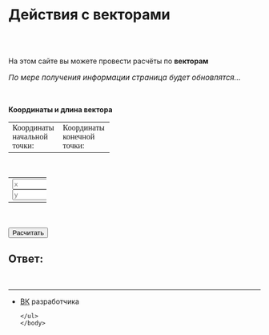 <html>
	<head>
		<title>Векторы</title>
		<meta charset="utf-8">	
		<link rel="stylesheet" href="vector.css"/>
		<link rel="preconnect" href="https://fonts.googleapis.com">
		<link rel="preconnect" href="https://fonts.gstatic.com" crossorigin>
		<link href="https://fonts.googleapis.com/css2?family=Comfortaa&display=swap" rel="stylesheet">
		<link rel="shortcut icon" href="index.webp"/>
	</head>
	<body>
	<h1 class="title">Действия с векторами</h1> <br><br>
	<p class="text">На этом сайте вы можете провести расчёты по <b>векторам</b></p>
	<p class="text" style="font-size: 15px"><em>По мере получения информации страница будет обновлятся...</em></p>
	<br>
		<p class="text-field__label1"><b>Координаты и длина вектора</b></p>
		<style>
			table.text  {
			 width:  40%; /* Ширина таблицы */
			 border-spacing: 0; /* Расстояние между ячейками */
			}
			table.textik  {
				width:  15%; /* Ширина таблицы */
				cellspacing: 2px; /* Расстояние между ячейками */
			   }
			td.2te { /* Правая ячейка */ 
			 text-align: calc(center*50%); /* Выравнивание по правому краю */
			}
			td.1te { /* левая ячейка */ 
			 text-align: calc(left * 50%); 
			}
			td.2tet { /* Правая ячейка */ 
				text-align: calc(center*70%); /* Выравнивание по правому краю */
			   }
			   td.1tet { /* левая ячейка */ 
				text-align: calc(left *30%); 
			   }
		   </style>
		<table class="text" align="center"> 
			<tr>
			<td class="1te" style="text-align:left; font-family: 'Comfortaa', cursive; width=50%">Координаты начальной точки: </td>
			<td class="2te" style="text-align: left; ; font-family: 'Comfortaa', cursive; width=50%	">Координаты конечной точки:</td>
			</tr>
	</table>  
	<table class="textik" align="center"> 
		<tr>
			<td class="1tet">
		<input class="text-field__input" type="text" name="razmer" id="razmer" placeholder="x">
		<input class="text-field__input" type="text" name="razmer" id="razmer" placeholder="y">
	</td>
		<br>
	<td class="2tet">
		<input class="text-field__input" type="text" name="razmer" id="razmer" placeholder="x">
		<input class="text-field__input" type="text" name="razmer" id="razmer" placeholder="y">
	</td>
	</tr>
</table> 
	<br><br>
 <button class="btn1">Расчитать</button> 
 <br>
 <h2 class="title">Ответ:</h2>
 
 <div class="answers">
 <div class="out1"></div>
 </div>
 <br>
<script src="main.js"></script>
	<hr>
	<ul>
		<li class="vk"><a href="https://vk.com/whoamin">ВК</a> разработчика</li>

	</ul>  
	</body>

